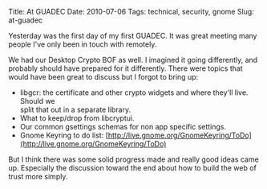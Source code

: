 Title: At GUADEC
Date: 2010-07-06
Tags: technical, security, gnome
Slug: at-guadec

Yesterday was the first day of my first GUADEC. It was great meeting
many people I've only been in touch with remotely.  
  
We had our Desktop Crypto BOF as well. I imagined it going differently,
and probably should have prepared for it differently. There were topics
that would have been great to discuss but I forgot to bring up:  
  
 * libgcr: the certificate and other crypto widgets and where they'll
live. Should we   
split that out in a separate library.  
 * What to keep/drop from libcryptui.   
 * Our common gsettings schemas for non app specific settings.  
 * Gnome Keyring to do list: [http://live.gnome.org/GnomeKeyring/ToDo](http://live.gnome.org/GnomeKeyring/ToDo)
  
But I think there was some solid progress made and really good ideas
came up. Especially the discussion toward the end about how to build the
web of trust more simply.
